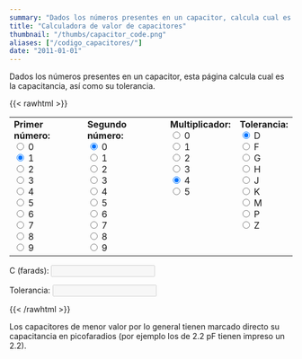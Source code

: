 ```yaml
---
summary: "Dados los números presentes en un capacitor, calcula cual es la capacitancia, y su tolerancia."
title: "Calculadora de valor de capacitores"
thumbnail: "/thumbs/capacitor_code.png"
aliases: ["/codigo_capacitores/"]
date: "2011-01-01"
---
```


Dados los números presentes en un capacitor, esta página calcula cual es la capacitancia, así como su tolerancia.

{{< rawhtml >}}
<form action="" id="ccForm">
<table cellpadding="10" id="colorCode"><tr>
<td>
<b>Primer número:</b><br/>
<input name="band01" type="radio" value="0" /> <label >0</label><br/>
<input name="band01" type="radio" value="10" checked="checked" /> <label >1</label><br/>
<input name="band01" type="radio" value="20" /> <label >2</label><br/>
<input name="band01" type="radio" value="30" /> <label >3</label><br/>
<input name="band01" type="radio" value="40" /> <label >4</label><br/>
<input name="band01" type="radio" value="50" /> <label >5</label><br/>
<input name="band01" type="radio" value="60" /> <label >6</label><br/>
<input name="band01" type="radio" value="70" /> <label >7</label><br/>
<input name="band01" type="radio" value="80" /> <label >8</label><br/>
<input name="band01" type="radio" value="90" /> <label >9</label><br/>
</td>
<td>
<b>Segundo número:</b><br/>
<input name="band02" type="radio" value="0" checked="checked" /> <label >0</label><br/>
<input name="band02" type="radio" value="1" /> <label >1</label><br/>
<input name="band02" type="radio" value="2" /> <label >2</label><br/>
<input name="band02" type="radio" value="3" /> <label >3</label><br/>
<input name="band02" type="radio" value="4" /> <label >4</label><br/>
<input name="band02" type="radio" value="5" /> <label >5</label><br/>
<input name="band02" type="radio" value="6" /> <label >6</label><br/>
<input name="band02" type="radio" value="7" /> <label >7</label><br/>
<input name="band02" type="radio" value="8" /> <label >8</label><br/>
<input name="band02" type="radio" value="9" /> <label >9</label><br/>
</td>
<td valign="top">
<b>Multiplicador:</b><br/>
<input name="band03" type="radio" value="1" checked="checked" /> <label >0</label><br/>
<input name="band03" type="radio" value="10" /> <label >1</label><br/>
<input name="band03" type="radio" value="100" /> <label >2</label><br/>
<input name="band03" type="radio" value="1000" /> <label >3</label><br/>
<input name="band03" type="radio" value="10000" checked="checked" /> <label >4</label><br/>
<input name="band03" type="radio" value="100000" /> <label >5</label><br/>
</td>
<td valign="top">
<b>Tolerancia:</b><br/>
<input name="band04" type="radio" value="0.5pF" checked="checked" /> <label >D</label><br/>
<input name="band04" type="radio" value="1%" /> <label >F</label><br/>
<input name="band04" type="radio" value="2%" /> <label >G</label><br/>
<input name="band04" type="radio" value="3%" /> <label >H</label><br/>
<input name="band04" type="radio" value="5%" /> <label >J</label><br/>
<input name="band04" type="radio" value="10%" /> <label >K</label><br/>
<input name="band04" type="radio" value="20%" /> <label >M</label><br/>
<input name="band04" type="radio" value="+100% -0%" /> <label >P</label><br/>
<input name="band04" type="radio" value="+80% -20%" /> <label >Z</label><br/>
</td>
</tr></table>
<p>C (farads): <input id="c" disabled="disabled" /></p>
<p>Tolerancia: <input id="t" disabled="disabled" /></p>
</form>
<script src="/inc/calculators/capacitor_code.js"></script>
{{< /rawhtml >}}

Los capacitores de menor valor por lo general tienen marcado directo su capacitancia en picofaradios (por ejemplo los de 2.2 pF tienen impreso un 2.2).
